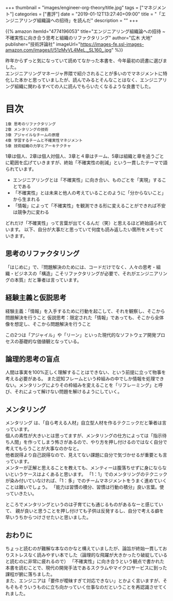+++
thumbnail = "images/engineer-org-theory/title.jpg"
tags = ["マネジメント"]
categories = ["書評"]
date = "2019-01-12T13:27:40+09:00"
title = "「エンジニアリング組織論への招待」を読んだ"
description = ""
+++

{{% amazon
  itemId="4774196053"
  title="エンジニアリング組織論への招待 ~不確実性に向き合う思考と組織のリファクタリング"
  author="広木 大地"
  publisher="技術評論社"
  imageUrl="https://images-fe.ssl-images-amazon.com/images/I/51zMvVL4MeL._SL160_.jpg"
%}}

昨年からずっと気になっていて読めてなかった本書を、今年最初の読書に選びました。  
エンジニアリングマネージャ界隈で紹介されることが多いのでマネジメントに特化した本かと思っていましたが、読んでみるとそんなことはなく、エンジニアリング組織に関わるすべての人に読んでもらいたくなるような良書でした。  

# 目次

```
1章 思考のリファクタリング
2章 メンタリングの技術
3章 アジャイルなチームの原理
4章 学習するチームと不確実性マネジメント
5章 技術組織の力学とアーキテクチャ
```

1章は個人、2章は個人対個人、3章と４章はチーム、5章は組織と章を追うごとに範囲を広げていきますが、終始「不確実性の削減」という一貫したテーマで語られています。

- エンジニアリングとは「不確実性」に向き合い、ものごとを「実現」することである
- 「不確実性」とは未来と他人の考えていることのように「分からないこと」から生まれる
- 「情報」によって「不確実性」を観測できる形に変えることができれば不安は競争力に変わる

どれだけ「不確実性」って言葉が出てくるんだ（笑）と思えるほど終始語られています。
以下、自分が大事だと思っていて何度も読み返したい箇所をメモっていきます。

## 思考のリファクタリング

「はじめに」で、『問題解決のためには、コードだけでなく、人々の思考・組織・ビジネスの「構造」こそリファクタリングが必要で、それがエンジニアリングの本質』だと筆者は言っています。

## 経験主義と仮説思考

経験主義：「情報」を入手するために行動を起こして、それを観察し、そこから問題解決を行うこと
仮説思考：限定された「情報」であっても、そこから全体像を想定し、そこから問題解決を行うこと

この2つは「アジャイル」や「リーン」といった現代的なソフトウェア開発プロセスの基礎的な価値観となっている。

## 論理的思考の盲点

人間は事実を100%正しく理解することはできない、という前提に立って物事を考える必要がある。
また認知フレームという枠組みの中でしか情報を処理できない。メンタリングによりその枠組みを変えることを「リフレーミング」と呼び、それによって解けない問題を解けるようにしていく。

## メンタリング

メンタリング は、「自ら考える人材」自立型人材を作るテクニックだと筆者は言っています。  
個人の素性が大きいとは思ってますが、メンタリングの仕方によっては「指示待ち人間」を作ってしまう怖さがあるので、やり方を押し付けるのではなく自分で考えてもらうことが大事なのかなと。  
他者説得より自己説得なので、見えてない課題に自分で気づかせるが重要とも言っています。  
メンターが正解と思えることを教えても、メンティーは腹落ちせずに身にならないというケースはよくあると思います。
「1：1」でのメンタリングのテクニックが染み付いていなければ、「1：多」でのチームマネジメントをうまく進めていくことは難いでしょう。
「能力は習慣の積分、習慣は行動の積分」良い言葉。使っていきたい。

ところでメンタリングというのは子育てにも通じるものがあるなーと感じていて、
親が良いと思うことを押し付けても子供は反発するし、自分で考える癖を早いうちからつけさせたいと思いました。

## おわりに

ちょっと読むのが難解な本なのかなと構えていましたが、論旨が終始一貫しておりストレスなく読みやすい本でした（論理的な飛躍が大きかったり破綻していると読むのに非常に疲れるので）
「不確実性」に向き合うという観点で書かれた本書を読むことで、現代の開発手法であるスクラムやマイクロサービスに到った課程が腑に落ちました。  
また、エンジニアは「要件が曖昧すぎて対応できない」とかよく言いますが、そもそもそういうものに立ち向かっていく仕事なのだということを再認識させてくれました。  
